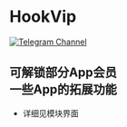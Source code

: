 # HookVip
<a href="https://t.me/HookVip555"><img alt="Telegram Channel" src="https://img.shields.io/badge/Telegram-频道-blue.svg?logo=telegram"></a>

可解锁部分App会员  
一些App的拓展功能 
----
+ 详细见模块界面  
